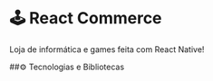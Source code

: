 # 🕹️ React Commerce 
Loja de informática e games feita com React Native!

##⚙️ Tecnologias e Bibliotecas

